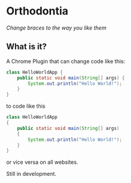 # Orthodontia
*Change braces to the way you like them*

## What is it?
A Chrome Plugin that can change code like this:

```java
class HelloWorldApp {
    public static void main(String[] args) {
        System.out.println("Hello World!");
    }
}
``` 

to code like this

```java
class HelloWorldApp 
{
    public static void main(String[] args) 
    {
        System.out.println("Hello World!");
    }
}
```

or vice versa on all websites.

Still in development.
